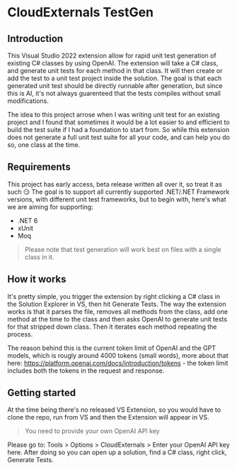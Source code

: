 # CloudExternals TestGen
## Introduction
This Visual Studio 2022 extension allow for rapid unit test generation of existing C# classes by using OpenAI.
The extension will take a C# class, and generate unit tests for each method in that class. It will then create or add the test to a unit test project inside the solution. The goal is that each generated unit test should be directly runnable after generation, but since this is AI, it's not always guarenteed that the tests compiles without small modifications.

The idea to this project arrose when I was writing unit test for an existing project and I found that sometimes it would be a lot easier to and efficient to build the test suite if I had a foundation to start from. So while this extension does not generate a full unit test suite for all your code, and can help you do so, one class at the time.

## Requirements
This project has early access, beta release written all over it, so treat it as such 😏
The goal is to support all currently supported .NET/.NET Framework versions, with different unit test frameworks, but to begin with, here's what we are aiming for supporting:

- .NET 6 
- xUnit
- Moq

> Please note that test generation will work best on files with a single class in it. 

## How it works
It's pretty simple, you trigger the extension by right clicking a C# class in the Solution Explorer in VS, then hit Generate Tests. The way the extension works is that it parses the file, removes all methods from the class, add one method at the time to the class and then asks OpenAI to generate unit tests for that stripped down class. Then it iterates each method repeating the process.

The reason behind this is the current token limit of OpenAI and the GPT models, which is rougly around 4000 tokens (small words), more about that here: https://platform.openai.com/docs/introduction/tokens - the token limit includes both the tokens in the request and response. 

## Getting started
At the time being there's no released VS Extension, so you would have to clone the repo, run from VS and then the Extension will appear in VS. 

> You need to provide your own OpenAI API key

Please go to: Tools > Options > CloudExternals > Enter your OpenAI API key here.
After doing so you can open up a solution, find a C# class, right click, Generate Tests.


